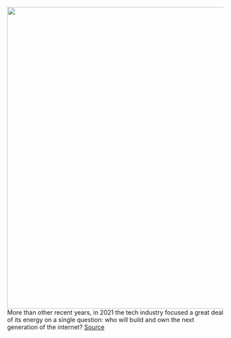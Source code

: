 <img src='https://cdn.vox-cdn.com/thumbor/AJYyrupokugYnRoYpSdT-C6wO5E=/0x0:1920x1080/1200x800/filters:focal(807x387:1113x693)/cdn.vox-cdn.com/uploads/chorus_image/image/70243386/https___bucketeer_e05bbc84_baa3_437e_9518_adb32be77984.s3.amazonaws.com_public_images_169a836c_b9ff_4146_bdcb_63815b48f97a_1920x1080.0.png' width='700px' /><br/>
More than other recent years, in 2021 the tech industry focused a great deal of its energy on a single question: who will build and own the next generation of the internet?
<a href='https://www.theverge.com/2021/12/8/22823248/how-snap-is-sidestepping-the-metaverse'> Source <a/>